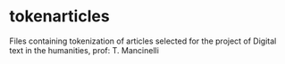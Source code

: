 # tokenarticles
Files containing tokenization of articles selected for the project of Digital text in the humanities, prof: T. Mancinelli
